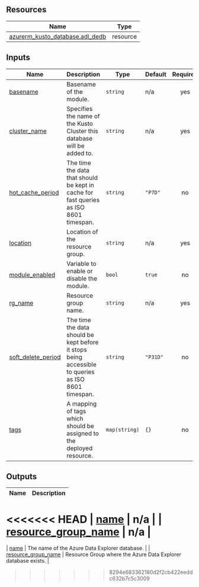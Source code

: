 <!-- BEGIN_TF_DOCS -->
## Resources

| Name | Type |
|------|------|
| [azurerm_kusto_database.adl_dedb](https://registry.terraform.io/providers/hashicorp/azurerm/latest/docs/resources/kusto_database) | resource |

## Inputs

| Name | Description | Type | Default | Required |
|------|-------------|------|---------|:--------:|
| <a name="input_basename"></a> [basename](#input\_basename) | Basename of the module. | `string` | n/a | yes |
| <a name="input_cluster_name"></a> [cluster\_name](#input\_cluster\_name) | Specifies the name of the Kusto Cluster this database will be added to. | `string` | n/a | yes |
| <a name="input_hot_cache_period"></a> [hot\_cache\_period](#input\_hot\_cache\_period) | The time the data that should be kept in cache for fast queries as ISO 8601 timespan. | `string` | `"P7D"` | no |
| <a name="input_location"></a> [location](#input\_location) | Location of the resource group. | `string` | n/a | yes |
| <a name="input_module_enabled"></a> [module\_enabled](#input\_module\_enabled) | Variable to enable or disable the module. | `bool` | `true` | no |
| <a name="input_rg_name"></a> [rg\_name](#input\_rg\_name) | Resource group name. | `string` | n/a | yes |
| <a name="input_soft_delete_period"></a> [soft\_delete\_period](#input\_soft\_delete\_period) | The time the data should be kept before it stops being accessible to queries as ISO 8601 timespan. | `string` | `"P31D"` | no |
| <a name="input_tags"></a> [tags](#input\_tags) | A mapping of tags which should be assigned to the deployed resource. | `map(string)` | `{}` | no |

## Outputs

| Name | Description |
|------|-------------|
<<<<<<< HEAD
| <a name="output_name"></a> [name](#output\_name) | n/a |
| <a name="output_resource_group_name"></a> [resource\_group\_name](#output\_resource\_group\_name) | n/a |
=======
| <a name="output_name"></a> [name](#output\_name) | The name of the Azure Data Explorer database. |
| <a name="output_resource_group_name"></a> [resource\_group\_name](#output\_resource\_group\_name) | Resource Group where the Azure Data Explorer database exists. |
>>>>>>> 8294e683362180d2f2cb422eeddc632b7c5c3009
<!-- END_TF_DOCS -->